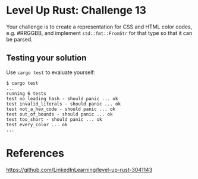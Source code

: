 # Level Up Rust: Challenge 13

Your challenge is to create a representation for CSS and HTML
color codes, e.g. #RRGGBB, and implement `std::fmt::FromStr` for that
type so that it can be parsed.

## Testing your solution

Use `cargo test` to evaluate yourself:

```console
$ cargo test
...
running 6 tests
test no_leading_hash - should panic ... ok
test invalid_literals - should panic ... ok
test not_a_hex_code - should panic ... ok
test out_of_bounds - should panic ... ok
test too_short - should panic ... ok
test every_color ... ok
...
```

# References
https://github.com/LinkedInLearning/level-up-rust-3041143
